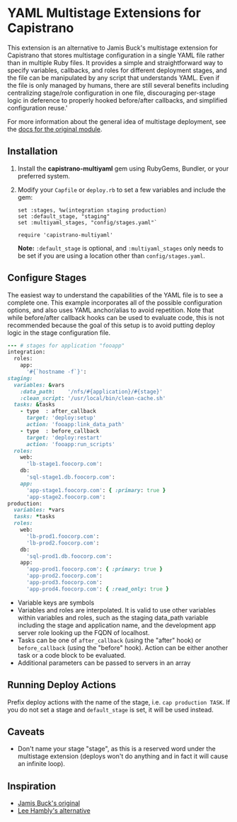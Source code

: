 YAML Multistage Extensions for Capistrano
=========================================

This extension is an alternative to Jamis Buck's multistage extension for Capistrano that stores multistage configuration in a single YAML file rather than in multiple Ruby files.  It provides a simple and straightforward way to specify variables, callbacks, and roles for different deployment stages, and the file can be manipulated by any script that understands YAML.  Even if the file is only managed by humans, there are still several benefits including centralizing stage/role configuration in one file, discouraging per-stage logic in deference to properly hooked before/after callbacks, and simplified configuration reuse.'

For more information about the general idea of multistage deployment, see the [docs for the original module](https://github.com/capistrano/capistrano/wiki/2.x-Multistage-Extension/).

## Installation

1.  Install the **capistrano-multiyaml** gem using RubyGems, Bundler, or your preferred system.
2.  Modify your `Capfile` or `deploy.rb` to set a few variables and include the gem:

        set :stages, %w(integration staging production)
        set :default_stage, "staging"
        set :multiyaml_stages, "config/stages.yaml"`
        
        require 'capistrano-multiyaml'

    **Note:** `:default_stage` is optional, and `:multiyaml_stages` only needs to be set if you are using a location other than `config/stages.yaml`.

## Configure Stages

The easiest way to understand the capabilities of the YAML file is to see a complete one.  This example incorporates all of the possible configuration options, and also uses YAML anchor/alias to avoid repetition. Note that while before/after callback hooks can be used to evaluate code, this is not recommended because the goal of this setup is to avoid putting deploy logic in the stage configuration file.

```ruby
--- # stages for application "fooapp"
integration:
  roles:
    app:
      '#{`hostname -f`}':
staging: 
  variables: &vars
    :data_path:    '/nfs/#{application}/#{stage}'
    :clean_script: '/usr/local/bin/clean-cache.sh'
  tasks: &tasks
    - type  : after_callback
      target: 'deploy:setup'
      action: 'fooapp:link_data_path'
    - type  : before_callback
      target: 'deploy:restart'
      action: 'fooapp:run_scripts'
  roles: 
    web:
      'lb-stage1.foocorp.com':
    db:
      'sql-stage1.db.foocorp.com':
    app: 
      'app-stage1.foocorp.com': { :primary: true }
      'app-stage2.foocorp.com':
production:
  variables: *vars
  tasks: *tasks
  roles: 
    web:
      'lb-prod1.foocorp.com':
      'lb-prod2.foocorp.com':
    db:
      'sql-prod1.db.foocorp.com':
    app:
      'app-prod1.foocorp.com': { :primary: true }
      'app-prod2.foocorp.com':
      'app-prod3.foocorp.com':
      'app-prod4.foocorp.com': { :read_only: true }
```

* Variable keys are symbols
* Variables and roles are interpolated. It is valid to use other variables within variables and roles, such as the staging data_path variable including the stage and application name, and the development app server role looking up the FQDN of localhost.
* Tasks can be one of `after_callback` (using the "after" hook) or `before_callback` (using the "before" hook).  Action can be either another task or a code block to be evaluated.
* Additional parameters can be passed to servers in an array

## Running Deploy Actions

Prefix deploy actions with the name of the stage, i.e. `cap production TASK`.  If you do not set a stage and `default_stage` is set, it will be used instead.

## Caveats

* Don't name your stage "stage", as this is a reserved word under the multistage extension (deploys won't do anything and in fact it will cause an infinite loop).

## Inspiration

* [Jamis Buck's original](https://github.com/capistrano/capistrano/wiki/2.x-Multistage-Extension)
* [Lee Hambly's alternative](https://github.com/leehambley/capistrano-yaml-multistage)
